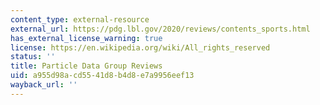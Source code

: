 ```yaml
---
content_type: external-resource
external_url: https://pdg.lbl.gov/2020/reviews/contents_sports.html
has_external_license_warning: true
license: https://en.wikipedia.org/wiki/All_rights_reserved
status: ''
title: Particle Data Group Reviews
uid: a955d98a-cd55-41d8-b4d8-e7a9956eef13
wayback_url: ''
---
```

